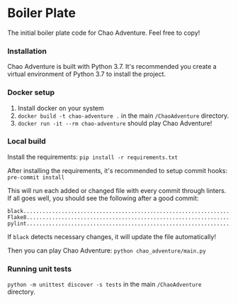 # Boiler Plate

The initial boiler plate code for Chao Adventure. Feel free to copy!

### Installation
Chao Adventure is built with Python 3.7. It's recommended you create a virtual environment of Python 3.7 to install the project.

### Docker setup

1) Install docker on your system
2) `docker build -t chao-adventure .` in the main `/ChaoAdventure` directory.
3) `docker run -it --rm chao-adventure` should play Chao Adventure!

### Local build
Install the requirements:
`pip install -r requirements.txt`

After installing the requirements, it's recommended to setup commit hooks:
`pre-commit install`

This will run each added or changed file with every commit through linters. If all goes well, you should see the following after a good commit:
```
black....................................................................Passed
Flake8...................................................................Passed
pylint...................................................................Passed
```
If `black` detects necessary changes, it will update the file automatically!

Then you can play Chao Adventure:
`python chao_adventure/main.py`

### Running unit tests
`python -m unittest discover -s tests` in the main `/ChaoAdventure` directory.
